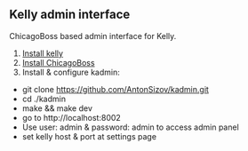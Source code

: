 ## Kelly admin interface

ChicagoBoss based admin interface for Kelly.

1. [Install kelly](https://github.com/PowerMeMobile/kelly)
2. [Install ChicagoBoss](https://github.com/evanmiller/ChicagoBoss)
3. Install & configure kadmin:

 - git clone https://github.com/AntonSizov/kadmin.git
 - cd ./kadmin
 - make && make dev
 - go to http://localhost:8002
 - Use user: admin & password: admin to access admin panel
 - set kelly host & port at settings page